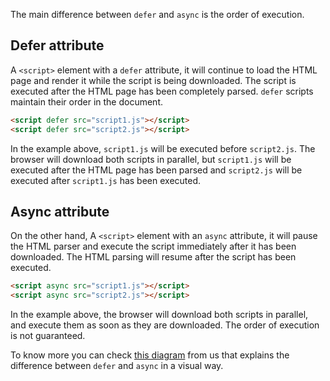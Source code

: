 The main difference between `defer` and `async` is the order of execution.

## Defer attribute

A `<script>` element with a `defer` attribute, it will continue to load the HTML page and render it while the script is being downloaded. The script is executed after the HTML page has been completely parsed. `defer` scripts maintain their order in the document.

```html
<script defer src="script1.js"></script>
<script defer src="script2.js"></script>
```

In the example above, `script1.js` will be executed before `script2.js`. The browser will download both scripts in parallel, but `script1.js` will be executed after the HTML page has been parsed and `script2.js` will be executed after `script1.js` has been executed.

## Async attribute

On the other hand, A `<script>` element with an `async` attribute, it will pause the HTML parser and execute the script immediately after it has been downloaded. The HTML parsing will resume after the script has been executed.

```html
<script async src="script1.js"></script>
<script async src="script2.js"></script>
```

In the example above, the browser will download both scripts in parallel, and execute them as soon as they are downloaded. The order of execution is not guaranteed.

To know more you can check [this diagram](https://roadmap.sh/guides/avoid-render-blocking-javascript-with-async-defer) from us that explains the difference between `defer` and `async` in a visual way.
